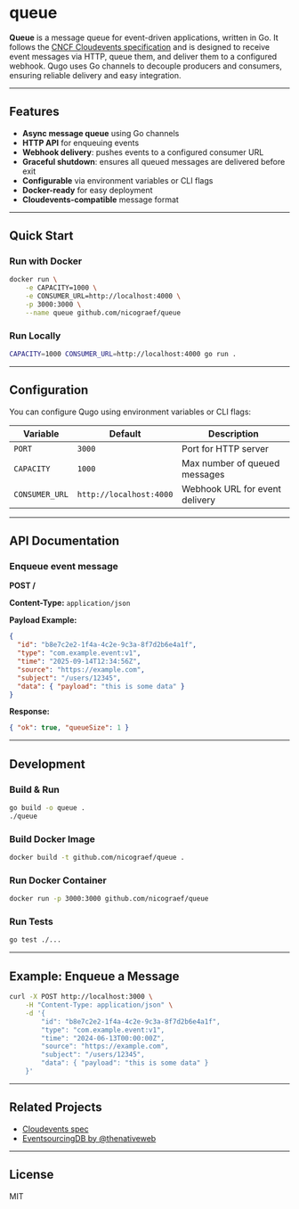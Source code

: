 # queue

**Queue** is a message queue for event-driven applications, written in Go. It follows the [CNCF Cloudevents specification](https://cloudevents.io) and is designed to receive event messages via HTTP, queue them, and deliver them to a configured webhook. Qugo uses Go channels to decouple producers and consumers, ensuring reliable delivery and easy integration.

---

## Features

- **Async message queue** using Go channels
- **HTTP API** for enqueuing events
- **Webhook delivery**: pushes events to a configured consumer URL
- **Graceful shutdown**: ensures all queued messages are delivered before exit
- **Configurable** via environment variables or CLI flags
- **Docker-ready** for easy deployment
- **Cloudevents-compatible** message format

---

## Quick Start

### Run with Docker

```bash
docker run \
	-e CAPACITY=1000 \
	-e CONSUMER_URL=http://localhost:4000 \
	-p 3000:3000 \
	--name queue github.com/nicograef/queue
```

### Run Locally

```sh
CAPACITY=1000 CONSUMER_URL=http://localhost:4000 go run .
```

---

## Configuration

You can configure Qugo using environment variables or CLI flags:

| Variable        | Default                  | Description                       |
|----------------|-------------------------|-----------------------------------|
| `PORT`         | `3000`                   | Port for HTTP server              |
| `CAPACITY`     | `1000`                   | Max number of queued messages     |
| `CONSUMER_URL` | `http://localhost:4000`  | Webhook URL for event delivery    |

---

## API Documentation

### Enqueue event message

**POST /**

**Content-Type:** `application/json`

**Payload Example:**

```json
{
  "id": "b8e7c2e2-1f4a-4c2e-9c3a-8f7d2b6e4a1f",
  "type": "com.example.event:v1",
  "time": "2025-09-14T12:34:56Z",
  "source": "https://example.com",
  "subject": "/users/12345",
  "data": { "payload": "this is some data" }
}
```

**Response:**

```json
{ "ok": true, "queueSize": 1 }
```

---

## Development

### Build & Run

```sh
go build -o queue .
./queue
```

### Build Docker Image

```sh
docker build -t github.com/nicograef/queue .
```

### Run Docker Container

```sh
docker run -p 3000:3000 github.com/nicograef/queue
```

### Run Tests

```sh
go test ./...
```

---

## Example: Enqueue a Message

```sh
curl -X POST http://localhost:3000 \
    -H "Content-Type: application/json" \
    -d '{
        "id": "b8e7c2e2-1f4a-4c2e-9c3a-8f7d2b6e4a1f",
        "type": "com.example.event:v1",
        "time": "2024-06-13T00:00:00Z",
        "source": "https://example.com",
        "subject": "/users/12345",
        "data": { "payload": "this is some data" }
    }'
```

---

## Related Projects

- [Cloudevents spec](https://github.com/cloudevents/spec/blob/v1.0.2/cloudevents/spec.md)
- [EventsourcingDB by @thenativeweb](https://www.thenativeweb.io/products/eventsourcingdb)

---

## License

MIT
